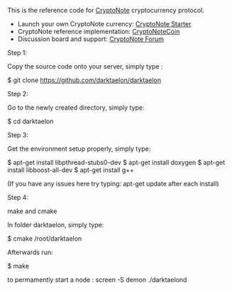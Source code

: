 This is the reference code for [CryptoNote](https://cryptonote.org) cryptocurrency protocol.

* Launch your own CryptoNote currency: [CryptoNote Starter](https://cryptonotestarter.org/)
* CryptoNote reference implementation: [CryptoNoteCoin](https://cryptonote-coin.org)
* Discussion board and support: [CryptoNote Forum](https://forum.cryptonote.org)

Step 1:

Copy the source code onto your server, simply type :

$ git clone https://github.com/darktaelon/darktaelon

Step 2:

Go to the newly created directory, simply type:

$ cd darktaelon

Step 3:

Get the environment setup properly, simply type:

$ apt-get install libpthread-stubs0-dev 
$ apt-get install doxygen
$ apt-get install libboost-all-dev
$ apt-get install g++

(If you have any issues here try typing: apt-get update after each install)

Step 4:

make and cmake

In folder darktaelon, simply type:

$ cmake /root/darktaelon

Afterwards run:

$ make


to permamently start a node : screen -S demon ./darktaelond
